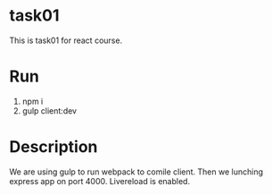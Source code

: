 # task01
This is task01 for react course.

# Run
1. npm i
2. gulp client:dev

# Description
We are using gulp to run webpack to comile client. Then we lunching express app on port 4000. Livereload is enabled.
